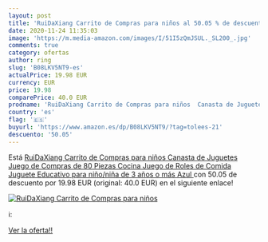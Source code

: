 ```yaml
---
layout: post
title: 'RuiDaXiang Carrito de Compras para niños al 50.05 % de descuento'
date: 2020-11-24 11:35:03
image: 'https://m.media-amazon.com/images/I/51I5zQmJSUL._SL200_.jpg'
comments: true
category: ofertas
author: ring
slug: 'B08LKV5NT9-es'
actualPrice: 19.98 EUR
currency: EUR
price: 19.98
comparePrice: 40.0 EUR
prodname: 'RuiDaXiang Carrito de Compras para niños  Canasta de Juguetes  Juego de Compras de 80 Piezas  Cocina  Juego de Roles de Comida  Juguete Educativo para niño/niña de 3 años o más  Azul '
country: 'es'
flag: '🇪🇸'
buyurl: 'https://www.amazon.es/dp/B08LKV5NT9/?tag=tolees-21'
descuento: '50.05'
---
```


Está [RuiDaXiang Carrito de Compras para niños  Canasta de Juguetes  Juego de Compras de 80 Piezas  Cocina  Juego de Roles de Comida  Juguete Educativo para niño/niña de 3 años o más  Azul ](https://www.amazon.es/dp/B08LKV5NT9/?tag=tolees-21) con 50.05 de descuento por 19.98 EUR (original: 40.0 EUR) en el siguiente enlace!

[![RuiDaXiang Carrito de Compras para niños](https://m.media-amazon.com/images/I/51I5zQmJSUL._SL200_.jpg)](https://www.amazon.es/dp/B08LKV5NT9/?tag=tolees-21)

ℹ️:


[Ver la oferta!!](https://www.amazon.es/dp/B08LKV5NT9/?tag=tolees-21)
